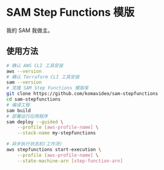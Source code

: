SAM Step Functions 模版
=======================

我的 SAM 我做主。

## 使用方法

```bash
# 确认 AWS CLI 工具安装
aws --version
# 确认 Terraform CLI 工具安装
sam --version
# 克隆 SAM Step Functions 模版库
git clone https://github.com/komavideo/sam-stepfunctions
cd sam-stepfunctions
# 编译工程
sam build
# 部署运行应用程序
sam deploy --guided \
    --profile [aws-profile-name] \
    --stack-name my-stepfunctions

# 异步执行状态机(工作流)
aws stepfunctions start-execution \
    --profile [aws-profile-name] \
    --state-machine-arn [step-function-arn]
```
